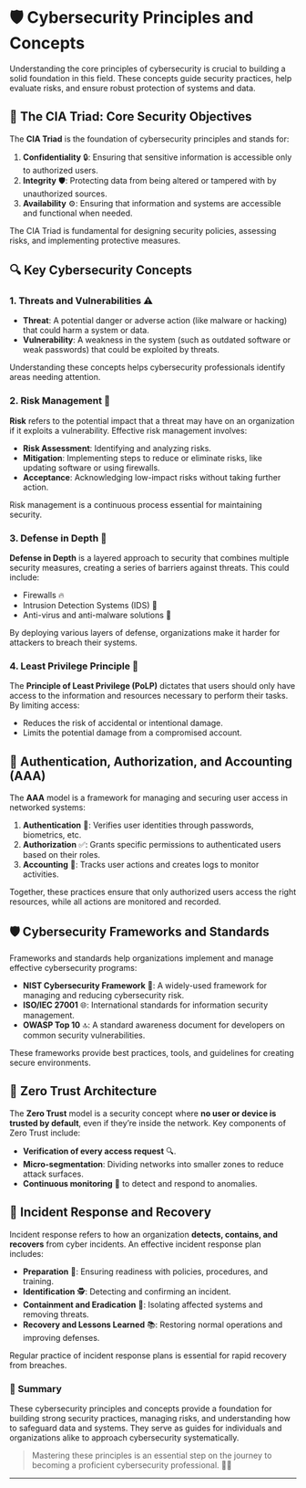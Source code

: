 # 🛡️ Cybersecurity Principles and Concepts

Understanding the core principles of cybersecurity is crucial to building a solid foundation in this field. These concepts guide security practices, help evaluate risks, and ensure robust protection of systems and data.


## 🎯 The CIA Triad: Core Security Objectives

The **CIA Triad** is the foundation of cybersecurity principles and stands for:

1. **Confidentiality** 🔒: Ensuring that sensitive information is accessible only to authorized users.
2. **Integrity** 🛡️: Protecting data from being altered or tampered with by unauthorized sources.
3. **Availability** ⚙️: Ensuring that information and systems are accessible and functional when needed.

The CIA Triad is fundamental for designing security policies, assessing risks, and implementing protective measures.


## 🔍 Key Cybersecurity Concepts

### 1. Threats and Vulnerabilities ⚠️

- **Threat**: A potential danger or adverse action (like malware or hacking) that could harm a system or data.
- **Vulnerability**: A weakness in the system (such as outdated software or weak passwords) that could be exploited by threats.

Understanding these concepts helps cybersecurity professionals identify areas needing attention.

### 2. Risk Management 🎲

**Risk** refers to the potential impact that a threat may have on an organization if it exploits a vulnerability. Effective risk management involves:

- **Risk Assessment**: Identifying and analyzing risks.
- **Mitigation**: Implementing steps to reduce or eliminate risks, like updating software or using firewalls.
- **Acceptance**: Acknowledging low-impact risks without taking further action.

Risk management is a continuous process essential for maintaining security.

### 3. Defense in Depth 🏰

**Defense in Depth** is a layered approach to security that combines multiple security measures, creating a series of barriers against threats. This could include:

- Firewalls 🔥
- Intrusion Detection Systems (IDS) 📡
- Anti-virus and anti-malware solutions 🦠

By deploying various layers of defense, organizations make it harder for attackers to breach their systems.

### 4. Least Privilege Principle 🔑

The **Principle of Least Privilege (PoLP)** dictates that users should only have access to the information and resources necessary to perform their tasks. By limiting access:

- Reduces the risk of accidental or intentional damage.
- Limits the potential damage from a compromised account.


## 🔐 Authentication, Authorization, and Accounting (AAA)

The **AAA** model is a framework for managing and securing user access in networked systems:

1. **Authentication** 👤: Verifies user identities through passwords, biometrics, etc.
2. **Authorization** ✅: Grants specific permissions to authenticated users based on their roles.
3. **Accounting** 📝: Tracks user actions and creates logs to monitor activities.

Together, these practices ensure that only authorized users access the right resources, while all actions are monitored and recorded.


## 🛡️ Cybersecurity Frameworks and Standards

Frameworks and standards help organizations implement and manage effective cybersecurity programs:

- **NIST Cybersecurity Framework** 🏢: A widely-used framework for managing and reducing cybersecurity risk.
- **ISO/IEC 27001** 🌐: International standards for information security management.
- **OWASP Top 10** 🔝: A standard awareness document for developers on common security vulnerabilities.

These frameworks provide best practices, tools, and guidelines for creating secure environments.


## 🚧 Zero Trust Architecture

The **Zero Trust** model is a security concept where **no user or device is trusted by default**, even if they’re inside the network. Key components of Zero Trust include:

- **Verification of every access request** 🔍.
- **Micro-segmentation**: Dividing networks into smaller zones to reduce attack surfaces.
- **Continuous monitoring** 🔄 to detect and respond to anomalies.


## 🔄 Incident Response and Recovery

Incident response refers to how an organization **detects, contains, and recovers** from cyber incidents. An effective incident response plan includes:

- **Preparation** 📄: Ensuring readiness with policies, procedures, and training.
- **Identification** 🕵️: Detecting and confirming an incident.
- **Containment and Eradication** 🧹: Isolating affected systems and removing threats.
- **Recovery and Lessons Learned** 📚: Restoring normal operations and improving defenses.

Regular practice of incident response plans is essential for rapid recovery from breaches.


### 📌 Summary

These cybersecurity principles and concepts provide a foundation for building strong security practices, managing risks, and understanding how to safeguard data and systems. They serve as guides for individuals and organizations alike to approach cybersecurity systematically.

> Mastering these principles is an essential step on the journey to becoming a proficient cybersecurity professional. 🚀🔐

---


